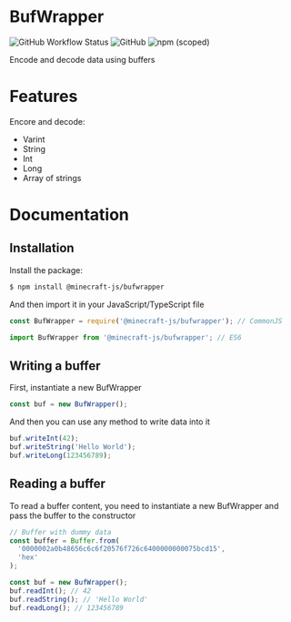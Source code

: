 # BufWrapper

![GitHub Workflow Status](https://img.shields.io/github/workflow/status/MinecraftJS/BufWrapper/Build?style=for-the-badge)
![GitHub](https://img.shields.io/github/license/MinecraftJS/BufWrapper?style=for-the-badge)
![npm (scoped)](https://img.shields.io/npm/v/@minecraft-js/bufwrapper?style=for-the-badge)

Encode and decode data using buffers

# Features

Encore and decode:

- Varint
- String
- Int
- Long
- Array of strings

# Documentation

## Installation

Install the package:

```bash
$ npm install @minecraft-js/bufwrapper
```

And then import it in your JavaScript/TypeScript file

```ts
const BufWrapper = require('@minecraft-js/bufwrapper'); // CommonJS

import BufWrapper from '@minecraft-js/bufwrapper'; // ES6
```

## Writing a buffer

First, instantiate a new BufWrapper

```js
const buf = new BufWrapper();
```

And then you can use any method to write data into it

```js
buf.writeInt(42);
buf.writeString('Hello World');
buf.writeLong(123456789);
```

## Reading a buffer

To read a buffer content, you need to instantiate a new BufWrapper and pass the buffer to the constructor

```js
// Buffer with dummy data
const buffer = Buffer.from(
  '0000002a0b48656c6c6f20576f726c6400000000075bcd15',
  'hex'
);

const buf = new BufWrapper();
buf.readInt(); // 42
buf.readString(); // 'Hello World'
buf.readLong(); // 123456789
```
